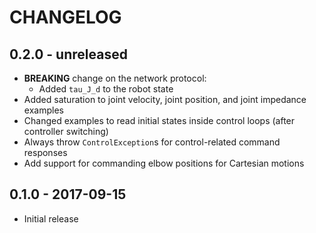 # CHANGELOG

## 0.2.0 - unreleased

  * **BREAKING** change on the network protocol:
    - Added `tau_J_d` to the robot state
  * Added saturation to joint velocity, joint position, and joint impedance examples
  * Changed examples to read initial states inside control loops (after controller switching)
  * Always throw `ControlException`s for control-related command responses
  * Add support for commanding elbow positions for Cartesian motions

## 0.1.0 - 2017-09-15

  * Initial release

